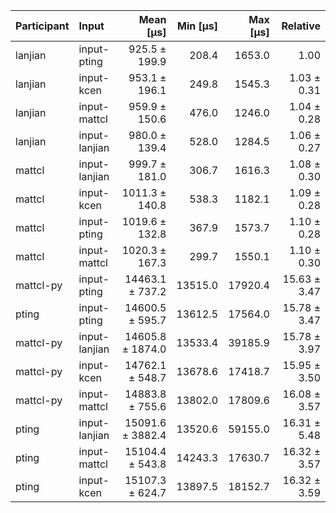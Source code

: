 | Participant | Input | Mean [µs] | Min [µs] | Max [µs] | Relative |
|:---|:---|---:|---:|---:|---:|
| lanjian | input-pting | 925.5 ± 199.9 | 208.4 | 1653.0 | 1.00 |
| lanjian | input-kcen | 953.1 ± 196.1 | 249.8 | 1545.3 | 1.03 ± 0.31 |
| lanjian | input-mattcl | 959.9 ± 150.6 | 476.0 | 1246.0 | 1.04 ± 0.28 |
| lanjian | input-lanjian | 980.0 ± 139.4 | 528.0 | 1284.5 | 1.06 ± 0.27 |
| mattcl | input-lanjian | 999.7 ± 181.0 | 306.7 | 1616.3 | 1.08 ± 0.30 |
| mattcl | input-kcen | 1011.3 ± 140.8 | 538.3 | 1182.1 | 1.09 ± 0.28 |
| mattcl | input-pting | 1019.6 ± 132.8 | 367.9 | 1573.7 | 1.10 ± 0.28 |
| mattcl | input-mattcl | 1020.3 ± 167.3 | 299.7 | 1550.1 | 1.10 ± 0.30 |
| mattcl-py | input-pting | 14463.1 ± 737.2 | 13515.0 | 17920.4 | 15.63 ± 3.47 |
| pting | input-pting | 14600.5 ± 595.7 | 13612.5 | 17564.0 | 15.78 ± 3.47 |
| mattcl-py | input-lanjian | 14605.8 ± 1874.0 | 13533.4 | 39185.9 | 15.78 ± 3.97 |
| mattcl-py | input-kcen | 14762.1 ± 548.7 | 13678.6 | 17418.7 | 15.95 ± 3.50 |
| mattcl-py | input-mattcl | 14883.8 ± 755.6 | 13802.0 | 17809.6 | 16.08 ± 3.57 |
| pting | input-lanjian | 15091.6 ± 3882.4 | 13520.6 | 59155.0 | 16.31 ± 5.48 |
| pting | input-mattcl | 15104.4 ± 543.8 | 14243.3 | 17630.7 | 16.32 ± 3.57 |
| pting | input-kcen | 15107.3 ± 624.7 | 13897.5 | 18152.7 | 16.32 ± 3.59 |
